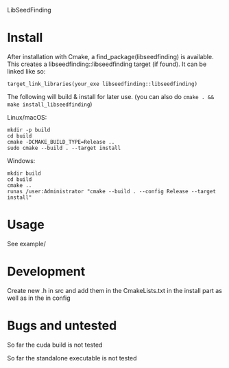 LibSeedFinding

# Install

After installation with Cmake, a find_package(libseedfinding) is available.
This creates a libseedfinding::libseedfinding target (if found).
It can be linked like so:

`target_link_libraries(your_exe libseedfinding::libseedfinding)`

The following will build & install for later use. (you can also do `cmake . && make install_libseedfinding`)

Linux/macOS:
```
mkdir -p build
cd build
cmake -DCMAKE_BUILD_TYPE=Release ..
sudo cmake --build . --target install
```
Windows:
```
mkdir build
cd build
cmake ..
runas /user:Administrator "cmake --build . --config Release --target install"
```

# Usage

See example/

# Development

Create new .h in src and add them in the CmakeLists.txt in the install part as well as in the in config


# Bugs and untested

So far the cuda build is not tested

So far the standalone executable is not tested